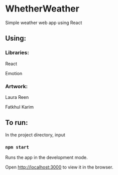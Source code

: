 # WhetherWeather

Simple weather web app using React

## Using: 

### Libraries:

React 

Emotion 

### Artwork:

Laura Reen

Fatkhul Karim

## To run: 

In the project directory, input

### `npm start`

Runs the app in the development mode.

Open [http://localhost:3000](http://localhost:3000) to view it in the browser.
